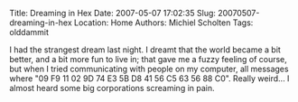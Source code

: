 Title: Dreaming in Hex
Date: 2007-05-07 17:02:35
Slug: 20070507-dreaming-in-hex
Location: Home
Authors: Michiel Scholten
Tags: olddammit

<p>I had the strangest dream last night. I dreamt that the world became a bit better, and a bit more fun to live in; that gave me a fuzzy feeling of course, but when I tried communicating with people on my computer, all messages where "09 F9 11 02 9D 74 E3 5B D8 41 56 C5 63 56 88 C0". Really weird... I almost heard some big corporations screaming in pain.</p.